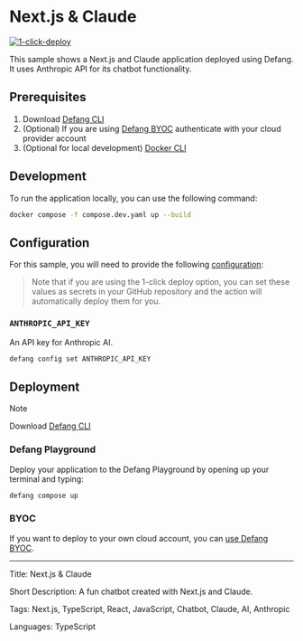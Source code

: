 # Next.js & Claude

[![1-click-deploy](https://defang.io/deploy-with-defang.svg)](https://portal.defang.dev/redirect?url=https%3A%2F%2Fgithub.com%2Fnew%3Ftemplate_name%3Dsample-nextjs-claude-template%26template_owner%3DDefangSamples)

This sample shows a Next.js and Claude application deployed using Defang. It uses Anthropic API for its chatbot functionality.

## Prerequisites

1. Download [Defang CLI](https://github.com/DefangLabs/defang)
2. (Optional) If you are using [Defang BYOC](https://docs.defang.io/docs/concepts/defang-byoc) authenticate with your cloud provider account
3. (Optional for local development) [Docker CLI](https://docs.docker.com/engine/install/)

## Development

To run the application locally, you can use the following command:

```bash
docker compose -f compose.dev.yaml up --build
```

## Configuration
For this sample, you will need to provide the following [configuration](https://docs.defang.io/docs/concepts/configuration): 

> Note that if you are using the 1-click deploy option, you can set these values as secrets in your GitHub repository and the action will automatically deploy them for you.

### `ANTHROPIC_API_KEY` 
An API key for Anthropic AI.
```bash
defang config set ANTHROPIC_API_KEY
```

## Deployment

> [!NOTE]
> Download [Defang CLI](https://github.com/DefangLabs/defang)

### Defang Playground

Deploy your application to the Defang Playground by opening up your terminal and typing:
```bash
defang compose up
```

### BYOC 

If you want to deploy to your own cloud account, you can [use Defang BYOC](https://docs.defang.io/docs/tutorials/deploy-to-your-cloud).

---

Title: Next.js & Claude

Short Description: A fun chatbot created with Next.js and Claude. 

Tags: Next.js, TypeScript, React, JavaScript, Chatbot, Claude, AI, Anthropic

Languages: TypeScript
